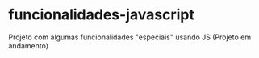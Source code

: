 # funcionalidades-javascript
Projeto com algumas funcionalidades "especiais" usando JS
(Projeto em andamento)
